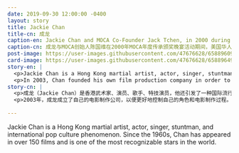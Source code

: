 ```yaml
---
date: 2019-09-30 12:00:00 -0400
layout: story
title: Jackie Chan 
title-cn: 成龙
caption-en: Jackie Chan and MOCA Co-Founder Jack Tchen, in 2000 during the time of MOCA Legacy Award Gala, Museum of Chinese in America (MOCA) Institutional Archives
caption-cn: 成龙与MOCA创始人陈国维在2000年MOCA年度传承颁奖晚宴活动期间，美国华人博物馆（MOCA）机构档案
post-image: https://user-images.githubusercontent.com/47676628/65889609-8abc9300-e36f-11e9-846b-1297f31c3a27.jpg
card-image: https://user-images.githubusercontent.com/47676628/65889649-9a3bdc00-e36f-11e9-91a3-1f61a9e60f2f.jpg
story-en: |
  <p>Jackie Chan is a Hong Kong martial artist, actor, singer, stuntman, and international pop culture phenomenon. Since the 1960s, Chan has appeared in over 150 films and is one of the most recognizable stars in the world. Born Chan Kong-sang in 1954, Chan earned the childhood nickname of “Pao-pao” (cannonball) for his energetic antics. He began appearing in films at five years old, and by 17 he was working as a stuntman for Bruce Lee’s Fist of Fury and Enter the Dragon. Chan has said that he created his on-screen persona, from personality to martial arts style, to contrast Lee’s. Chan cemented his place in the action comedy genre in the 1980s, becoming a Hollywood superstar with his first blockbuster success, Rush Hour (1998). </p>
  <p>In 2003, Chan founded his own film production company in order to have more control over his roles and the filmmaking process. Over the span of his film career, Chan has experimented with drama and villain roles alongside his classic action comedy roles. Chan’s stardom is literally cemented on the Hollywood Walk of Fame and the Hong Kong Avenue of Stars and all over global popular culture. In 2000, MOCA honored Jackie Chan at its Annual Legacy Awards Gala.</p>
story-cn: |
  <p>成龙（Jackie Chan）是香港武术家、演员、歌手、特技演员，他还引发了一种国际流行文化现象。自20世纪60年代以来，成龙出演了150多部电影，是世界上最知名的明星之一。成龙1954年出生，原名陈港生（Chan Kong-sang），童年时因其充满活力的滑稽动作而获得了“炮炮”（炮弹）的昵称。他5岁时开始参演电影，17岁在李小龙的《精武门》（Fist of Fury）和《龙争虎斗》（Enter the Dragon）中作特技替身演员。成龙说，他创造了自己的银幕形象，从个性到武术风格，与李小龙形成对比。成龙在20世纪80年代巩固了自己在动作喜剧领域的地位，1998年凭借首部大片《尖峰时刻》（Rush Hour 1998）的成功成为好莱坞巨星。</p>
  <p>2003年，成龙成立了自己的电影制作公司，以便更好地控制自己的角色和电影制作过程。在成龙的电影生涯中，除了经典的动作喜剧角色，他还尝试过戏剧和反派角色。成龙的明星地位在好莱坞星光大道、香港星光大道以及全球流行文化中得到了巩固。2000年，MOCA在其年度传承大奖颁奖晚会上颁奖给成龙。</p>
  
---
```

Jackie Chan is a Hong Kong martial artist, actor, singer, stuntman, and international pop culture phenomenon. Since the 1960s, Chan has appeared in over 150 films and is one of the most recognizable stars in the world. 
